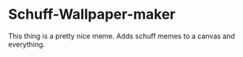 # Schuff-Wallpaper-maker
This thing is a pretty nice meme. Adds schuff memes to a canvas and everything.
